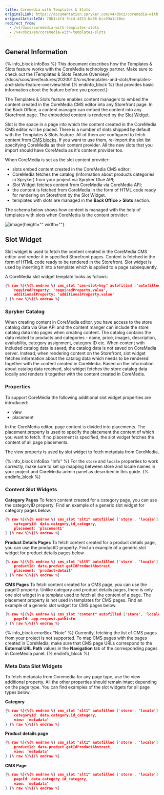 ```yaml
---
title: Coremedia with Templates & Slots
originalLink: https://documentation.spryker.com/v4/docs/coremedia-with-templates-slots
originalArticleId: 70b1c4f4-fdc4-4823-be96-bcc09a1c50ec
redirect_from:
  - /v4/docs/coremedia-with-templates-slots
  - /v4/docs/en/coremedia-with-templates-slots
---
```


## General Information
{% info_block infoBox %}
This document describes how the Templates & Slots feature works with the CoreMedia technology partner. Make sure to check out the [Templates & Slots Feature Overview](/docs/scos/dev/features/202001.0/cms/templates-and-slots/templates-and-slots-feature-overview.html
{% endinfo_block %} that provides basic information about the feature before you proceed.)

The Templates & Slots feature enables content managers to embed the content created in the CoreMedia CMS editor into any Storefront page.  In the Back Office, a content manager can embed the content into any Storefront page. The embedded content is rendered by the [Slot Widget](/docs/scos/dev/features/202001.0/cms/templates-and-slots/templates-and-slots-feature-overview.html#slot-widget). 

Slot is the space in a page into which the content created in the CoreMedia CMS editor will be placed. There is a number of slots shipped by default with the Templates & Slots feature. All of them are configured to fetch content from [CMS blocks](/docs/scos/dev/features/202001.0/cms/cms-block/cms-block.html). If you want to use them, re-import the slot list <!-- link to https://spryker.atlassian.net/wiki/spaces/DOCS/pages/1010237647/WIP+Data+Importers+CMS-2467 --> specifying CoreMedia as their content provider. All the new slots that you import should have CoreMedia as it's content provider too.

When CoreMedia is set as the slot content provider:

* slots embed content created in the CoreMedia CMS editor;
* CoreMedia fetches the catalog (information about products categories in Spryker) from your project via Spryker Glue API;
* Slot Widget fetches content from CoreMedia via CoreMedia API;
* the content is fetched from CoreMedia in the form of HTML code ready for rendering on Storefront by the Slot Widget.
* templates with slots are managed in the **Back Office > Slots** section.

The schema below shows how content is managed with the help of templates with slots when CoreMedia is the content provider:

![image](https://spryker.s3.eu-central-1.amazonaws.com/docs/Technology+Partners/Content+Management/CoreMedia/Coremedia+with+Templates+%26+Slots/coremedia-flow.png){height="" width=""}

## Slot Widget
Slot widget is used to fetch the content created in the CoreMedia CMS editor and render it in specified Storefront pages. Content is fetched in the form of HTML code ready to be rendered in the Storefront. Slot widget is used by inserting it into a template which is applied to a page subsequently.

A CoreMedia slot widget template looks as follows:

```json
{% raw %}{%{% endraw %} cms_slot "cms-slot-key" autofilled ['autofilledProperty', 'autofilledProperty'] required ['requiredProperty'] with {
    requiredProperty: 'requiredProperty.value',
    additionalProperty: 'additionalProperty.value'
} {% raw %}%}{% endraw %}
```

### Spryker Catalog
When creating content in CoreMedia editor, you have access to the store catalog data via Glue API and the content manger can include the store catalog data into pages when creating content. The catalog contains the data related to products and categories - name, price, images, description, availability, category assignment, category ID etc. When content with included catalog data is saved, the catalog data is not saved on CoreMedia server. Instead, when rendering content on the Storefront, slot widget fetches information about the catalog data which needs to be rendered together with the content created in CoreMedia. Based on the information about catalog data received, slot widget fetches the store catalog data locally and renders it together with the content created in CoreMedia.

### Properties
To support CoreMedia the following additional slot widget properties are introduced:

* view
* placement

In the CoreMedia editor, page content is divided into placements. The placement property is used to specify the placement the content of which you want to fetch. If no placement is specified, the slot widget fetches the content of all page placements.

The view  property is used by slot widget to fetch metadata from CoreMedia.

{% info_block infoBox "Info" %}
For the `store` and `locale` properties to work correctly, make sure to set up mapping between store and locale names in your project and CoreMedia admin panel as described in this guide. <!-- link to https://spryker.atlassian.net/wiki/spaces/DOCS/pages/997458340/WIP+CMS+Slot+With+CoreMedia+Content+Integration+-+ongoing -->
{% endinfo_block %}

### Content Slot Widgets
**Category Pages**
To fetch content created for a category page, you can use the categoryID property. Find an example of a generic slot widget for category pages below.

```json
{% raw %}{%{% endraw %} cms_slot "slt1" autofilled ['store', 'locale'] required ['categoryId'] with {
    categoryId: data.category,id_category,
    placement: 'placement1'
} {% raw %}%}{% endraw %}
```

**Product Details Pages**
To fetch content created for a product details page, you can use the productID property. Find an example of a generic slot widget for product details pages below.

```json
{% raw %}{%{% endraw %} cms_slot "slt5" autofilled ['store', 'locale'] required ['productId', 'placement'] with {
    productId: data.product.getIdProductAbstract,
    placement: 'product-detail'
} {% raw %}%}{% endraw %}
```

**CMS Pages**
To fetch content created for a CMS page, you can use the pageID property. Unlike category and product details pages, there is only one slot widget in a template used to fetch all the content of a page. The placement property is not used in templates for CMS pages. Find an example of a generic slot widget for CMS pages below.

```json
{% raw %}{%{% endraw %} cms_slot "content" autofilled ['store', 'locale'] required ['pageId'] with {
    pageId: app.request.pathinfo
} {% raw %}%}{% endraw %}
```

{% info_block errorBox "Note" %}
Currently, fetching the list of CMS pages from your project is not supported. To map CMS pages with the pages created in CoreMedia, make sure that CMS page URLs correspond to the **External URL Path** values in the **Navigation** tab of the corresponding pages in CoreMedia panel.
{% endinfo_block %}

### Meta Data Slot Widgets
To fetch metadata from Coremedia for any page type, use the view additional property. All the other properties should remain intact depending on the page type. You can find examples of the slot widgets for all page types below.

**Category**

```json
{% raw %}{%{% endraw %} cms_slot "slt1" autofilled ['store', 'locale'] required ['categoryId', 'view'] with {
    categoryId: data.category.id_category,
    view: 'metadata'
} {% raw %}%}{% endraw %}
```

**Product details page**

```json
{% raw %}{%{% endraw %} cms_slot "slt1" autofilled ['store', 'locale'] required ['productId', 'view'] with {
    productId: data.product.getIdProductAbstract,
    view: 'metadata'
} {% raw %}%}{% endraw %}
```

**CMS Page**

```json
{% raw %}{%{% endraw %} cms_slot "slt1" autofilled ['store', 'locale'] required ['pageId', 'view'] with {
    pageId: data.category.id_category,
    view: 'metadata'
} {% raw %}%}{% endraw %}
```

<!-- add to related articles:
See also:

Templates & Slots Feature Overview
Managing slots
-->
